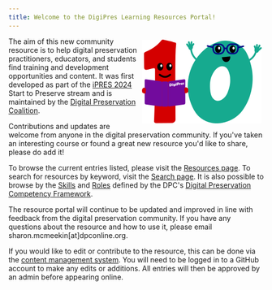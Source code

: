 ```yaml
---
title: Welcome to the DigiPres Learning Resources Portal!
---
```

<img src="/assets/uploads/learnerbits.png" style="float: right; 
  margin: 5px;">

The aim of this new community resource is to help digital preservation practitioners, educators, and students find training and development opportunities and content. It was first developed as part of the [iPRES 2024](https://ipres2024.pubpub.org/) Start to Preserve stream and is maintained by the [Digital Preservation Coalition](www.dpconline.org).

Contributions and updates are welcome from anyone in the digital preservation community. If you've taken an interesting course or found a great new resource you'd like to share, please do add it!

To browse the current entries listed, please visit the [Resources page](./resources/). To search for resources by keyword, visit the [Search page](./search/). It is also possible to browse by the [Skills](./skills/) and [Roles](./roles/) defined by the DPC's [Digital Preservation Competency Framework](https://www.dpconline.org/digipres/prof-development/dp-competency).

The resource portal will continue to be updated and improved in line with feedback from the digital preservation community. If you have any questions about the resource and how to use it, please email sharon.mcmeekin\[at]dpconline.org.

<div class="alert alert-info" role="alert">
If you would like to edit or contribute to the resource, this can be done via the <a href="{{ site.editor_url }}/admin/" class="alert-link">content management system</a>. 
You will need to be logged in to a GitHub account to make any edits or additions. All entries will then be approved by an admin before appearing online.
</div>
